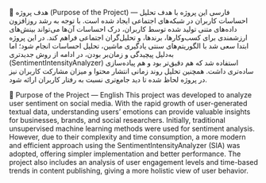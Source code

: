 🎯 هدف پروژه (Purpose of the Project) — فارسی
این پروژه با هدف تحلیل احساسات کاربران در شبکه‌های اجتماعی ایجاد شده است. با توجه به رشد روزافزون داده‌های متنی تولید شده توسط کاربران، درک احساسات آن‌ها می‌تواند بینش‌های ارزشمندی برای کسب‌وکارها، برندها، و تحلیل‌گران اجتماعی فراهم کند.
در این پروژه ابتدا سعی شد با الگوریتم‌های سنتی یادگیری ماشین، تحلیل احساسات انجام شود؛ اما به‌دلیل پیچیدگی و زمان‌بر بودن، در ادامه از روش جدیدتری (SentimentIntensityAnalyzer) استفاده شد که هم دقیق‌تر بود و هم پیاده‌سازی ساده‌تری داشت.
همچنین تحلیل روند زمانی انتشار محتوا و میزان مشارکت کاربران نیز در پروژه لحاظ شده تا دید جامع‌تری نسبت به رفتار کاربران ارائه شود.

🎯 Purpose of the Project — English
This project was developed to analyze user sentiment on social media. With the rapid growth of user-generated textual data, understanding users’ emotions can provide valuable insights for businesses, brands, and social researchers.
Initially, traditional unsupervised machine learning methods were used for sentiment analysis. However, due to their complexity and time consumption, a more modern and efficient approach using the SentimentIntensityAnalyzer (SIA) was adopted, offering simpler implementation and better performance.
The project also includes an analysis of user engagement levels and time-based trends in content publishing, giving a more holistic view of user behavior.
